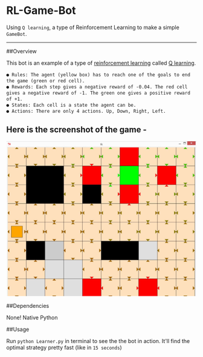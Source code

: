 # RL-Game-Bot
Using `Q learning`, a type of Reinforcement Learning to make a simple `GameBot`.

---------------------------------------------------
##Overview

This bot is an example of a type of [reinforcement learning](https://en.wikipedia.org/wiki/Reinforcement_learning) called [Q learning](https://en.wikipedia.org/wiki/Q-learning). 

	● Rules: The agent (yellow box) has to reach one of the goals to end the game (green or red cell).
	● Rewards: Each step gives a negative reward of -0.04. The red cell gives a negative reward of -1. The green one gives a positive reward of +1.
	● States: Each cell is a state the agent can be.
	● Actions: There are only 4 actions. Up, Down, Right, Left.

Here is the screenshot of the game -
------------------------------------
![Alt text](/game_world.JPG "Gaming environment.")

##Dependencies

None! Native Python

##Usage

Run `python Learner.py` in terminal to see the the bot in action. It'll find the optimal strategy pretty fast (like in `15 seconds`)